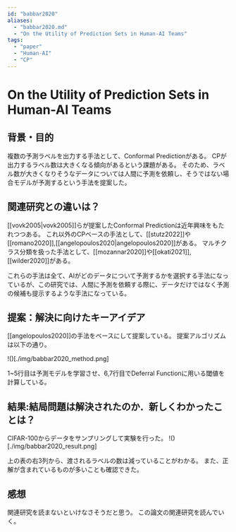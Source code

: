 ```yaml
---
id: "babbar2020"
aliases:
  - "babbar2020.md"
  - "On the Utility of Prediction Sets in Human-AI Teams"
tags:
  - "paper"
  - "Human-AI"
  - "CP"
---
```


# On the Utility of Prediction Sets in Human-AI Teams

## 背景・目的

複数の予測ラベルを出力する手法として、Conformal Predictionがある。
CPが出力するラベル数は大きくなる傾向があるという課題がある。
そのため、ラベル数が大きくなりそうなデータについては人間に予測を依頼し、そうではない場合モデルが予測するという手法を提案した。

## 関連研究との違いは？

[[vovk2005|vovk2005]]らが提案したConformal Predictionは近年興味をもたれつつある。
これ以外のCPベースの手法として、[[stutz2022]]や[[romano2020]],[[angelopoulos2020|angelopoulos2020]]がある。
マルチクラス分類を扱った手法として、[[mozannar2020]]や[[okati2021]],[[wilder2020]]がある。

これらの手法は全て、AIがどのデータについて予測するかを選択する手法になっているが、この研究では、人間に予測を依頼する際に、データだけではなく予測の候補も提示するような手法になっている。

## 提案：解決に向けたキーアイデア

[[angelopoulos2020]]の手法をベースにして提案している。
提案アルゴリズムは以下の通り。

!()[./img/babbar2020_method.png]

1~5行目は予測モデルを学習させ、6,7行目でDeferral Functionに用いる閾値を計算している。

## 結果:結局問題は解決されたのか．新しくわかったことは？

CIFAR-100からデータをサンプリングして実験を行った。
!()[./img/babbar2020_result.png]

上の表の右3列から、渡されるラベルの数は減っていることがわかる。
また、正解が含まれているものが多いことも確認できた。

## 感想

関連研究を読まないといけなさそうだと思う。
この論文の関連研究を読んでいく。

